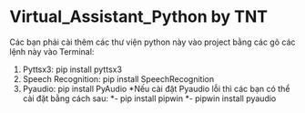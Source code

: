 # Virtual_Assistant_Python by TNT 


Các bạn phải cài thêm các thư viện python này vào project bằng các gõ các lệnh này vào Terminal:
1. Pyttsx3: pip install pyttsx3
2. Speech Recognition: pip install SpeechRecognition
3. Pyaudio: pip install PyAudio
   *Nếu cài đặt Pyaudio lỗi thì các bạn có thể cài đặt bằng cách sau:
   *- pip install pipwin
   *- pipwin install pyaudio
